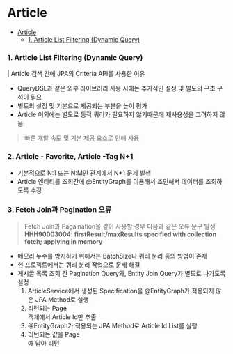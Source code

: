 # Article

- [Article](#article)
    - [1. Article List Filtering (Dynamic Query)](#1-article-list-filtering-dynamic-query)

### 1. Article List Filtering (Dynamic Query)
| Article 검색 간에 JPA의 Criteria API를 사용한 이유

- QueryDSL과 같은 외부 라이브러리 사용 시에는 추가적인 설정 및 별도의 구조 구성이 필요
- 별도의 설정 및 기본으로 제공되는 부분을 높이 평가
- Article 이외에는 별도로 동적 쿼리가 필요하지 않기때문에 재사용성을 고려하지 않음

> 빠른 개발 속도 및 기본 제공 요소로 인해 사용

### 2. Article - Favorite, Article -Tag N+1

- 기본적으로 N:1 또는 N:M인 관계에서 N+1 문제 발생
- Article 엔티티를 조회간에 @EntityGraph를 이용해서 조인해서 데이터를 조회하도록 수정

### 3. Fetch Join과 Pagination 오류
> Fetch Join과 Pagaination을 같이 사용할 경우 다음과 같은 오류 문구 발생
> **HHH90003004: firstResult/maxResults specified with collection fetch; applying in memory**

- 메모리 누수를 방지하기 위해서는 BatchSize나 쿼리 분리 등의 방법이 존재
- 현 프로젝트에서는 쿼리 분리 작업으로 문제 해결
- 게시글 목록 조회 간 Pagination Query와, Entity Join Query가 별도로 나가도록 설정
  1. ArticleService에서 생성된 Specification을 @EntityGraph가 적용되지 않은 JPA Method로 실행
  2. 리턴되는 Page<Article> 객체에서 Article Id만 추출
  3. @EntityGraph가 적용되는 JPA Method로 Article Id List를 실행
  4. 리턴되는 값을 Page<Article>에 담아 리턴
